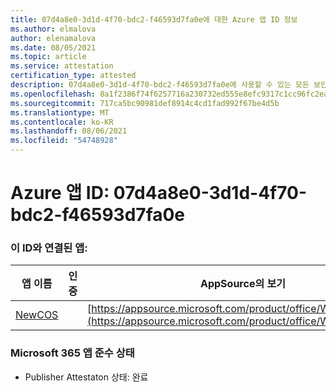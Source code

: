 ```yaml
---
title: 07d4a8e0-3d1d-4f70-bdc2-f46593d7fa0e에 대한 Azure 앱 ID 정보
ms.author: elmalova
author: elenamalova
ms.date: 08/05/2021
ms.topic: article
ms.service: attestation
certification_type: attested
description: 07d4a8e0-3d1d-4f70-bdc2-f46593d7fa0e에 사용할 수 있는 모든 보안 및 규정 준수 정보
ms.openlocfilehash: 8a1f2386f74f6257716a230732ed555e8efc9317c1cc96fc2ea11921309f6382
ms.sourcegitcommit: 717ca5bc90981def8914c4cd1fad992f67be4d5b
ms.translationtype: MT
ms.contentlocale: ko-KR
ms.lasthandoff: 08/06/2021
ms.locfileid: "54748928"
---
```

# <a name="azure-app-id-07d4a8e0-3d1d-4f70-bdc2-f46593d7fa0e"></a>Azure 앱 ID: 07d4a8e0-3d1d-4f70-bdc2-f46593d7fa0e


### <a name="apps-associated-with-this-id"></a>이 ID와 연결된 앱:
| **앱 이름** | **인증** | **AppSource의 보기** |
|--------------|---------------|-----------------------|
| [NewCOS](https://docs.microsoft.com/microsoft-365-app-certification/forward/WA200001104) |  | [https://appsource.microsoft.com/product/office/WA200001104](https://appsource.microsoft.com/product/office/WA200001104) |

### <a name="microsoft-365-app-compliance-status"></a>Microsoft 365 앱 준수 상태
- Publisher Attestaton 상태: 완료
